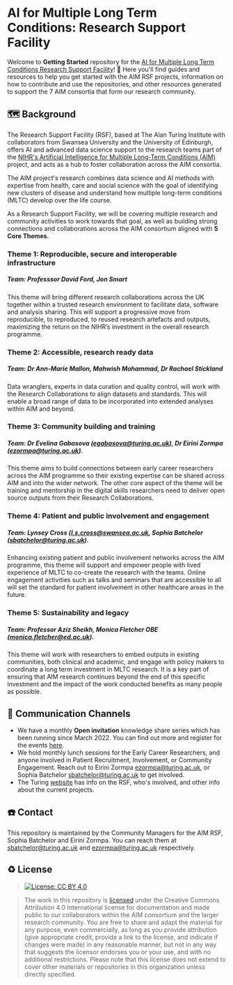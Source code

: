 # AI for Multiple Long Term Conditions: Research Support Facility

Welcome to **Getting Started** repository for the [AI for Multiple Long Term Conditions Research Support Facility](https://www.turing.ac.uk/research/research-projects/ai-multiple-long-term-conditions-research-support-facility)! 🎉 Here you'll find guides and resources to help you get started with the AIM RSF projects, information on how to contribute and use the repositories, and other resources generated to support the 7 AIM consortia that form our research community. 


## 🗺️ Background

The Research Support Facility (RSF), based at The Alan Turing Institute with collaborators from Swansea University and the University of Edinburgh, offers AI and advanced data science support to the research teams part of the [NIHR's Artificial Intelligence for Multiple Long-Term Conditions (AIM)](https://www.nihr.ac.uk/blog/artificial-intelligence-to-understand-clusters-of-multiple-long-term-conditions-an-nihr-priority/25171) project, and acts as a hub to foster collaboration across the AIM consortia. 

The AIM project's research combines data science and AI methods with expertise from health, care and social science with the goal of identifying new clusters of disease and understand how multiple long-term conditions (MLTC) develop over the life course. 

As a Research Support Facility, we will be covering multiple research and community activities to work towards that goal, as well as building strong connections and collaborations across the AIM consortium aligned with **5 Core Themes**.

### Theme 1: Reproducible, secure and interoperable infrastructure
##### Team: Professsor David Ford, Jon Smart 
This theme will bring different research collaborations across the UK together within a trusted research environment to facilitate data, software and analysis sharing. This will support a progressive move from reproducible, to reproduced, to reused research artefacts and outputs, maximizing the return on the NIHR’s investment in the overall research programme.

### Theme 2: Accessible, research ready data
##### Team: Dr Ann-Marie Mallon, Mahwish Mohammad, Dr Rachael Stickland
Data wranglers, experts in data curation and quality control, will work with the Research Collaborations to align datasets and standards. This will enable a broad range of data to be incorporated into extended analyses within AIM and beyond.

### Theme 3: Community building and training
##### Team: Dr Evelina Gabasova ([egabasova@turing.ac.uk](mailto:egabasova@turing.ac.uk)), Dr Eirini Zormpa ([ezormpa@turing.ac.uk](mailto:ezormpa@turing.ac.uk)). 
This theme aims to build connections between early career researchers across the AIM programme so their existing expertise can be shared across AIM and into the wider network. The other core aspect of the theme will be training and mentorship in the digital skills researchers need to deliver open source outputs from their Research Collaborations.

### Theme 4: Patient and public involvement and engagement
##### Team: Lynsey Cross ([l.s.cross@swansea.ac.uk](mailto:l.s.cross@swansea.ac.uk), Sophia Batchelor ([sbatchelor@turing.ac.uk](mailto:sbatchelor@turing.ac.uk)). 
Enhancing existing patient and public involvement networks across the AIM programme, this theme will support and empower people with lived experience of MLTC to co-create the research with the teams. Online engagement activities such as talks and seminars that are accessible to all will set the standard for patient involvement in other healthcare areas in the future.

### Theme 5: Sustainability and legacy
##### Team: Professor Aziz Sheikh, Monica Fletcher OBE ([monica.fletcher@ed.ac.uk](mailto:monica.fletcher@ed.ac.uk)).
This theme will work with researchers to embed outputs in existing communities, both clinical and academic, and engage with policy makers to coordinate a long term investment in MLTC research. It is a key part of ensuring that AIM research continues beyond the end of this specific investment and the impact of the work conducted benefits as many people as possible. 


## 📣 Communication Channels


* We have a monthly **Open invitation** knowledge share series which has been running since March 2022. You can find out more and register for the events [here](https://www.turing.ac.uk/events/rsf-monthly-seminars).
* We hold monthly lunch sessions for the Early Career Researchers, and anyone involved in Patient Recruitment, Involvement, or Community Engagement. Reach out to Eirini Zormpa ezormpa@turing.ac.uk, or Sophia Batchelor sbatchelor@turing.ac.uk to get involved. 
* The Turing [website](https://www.turing.ac.uk/research/research-projects/ai-multiple-long-term-conditions-research-support-facility) has info on the RSF, who's involved, and other info about the current projects.


## ☎️ Contact

This repository is maintained by the Community Managers for the AIM RSF, Sophia Batchelor and Eirini Zormpa. You can reach them at sbatchelor@turing.ac.uk and ezormpa@turing.ac.uk respectively.

## ♻️ License
> [![License: CC BY 4.0](https://img.shields.io/badge/License-CC_BY_4.0-lightgrey.svg)](https://creativecommons.org/licenses/by/4.0/)

> The work in this repository is [licensed](https://github.com/aim-rsf/Getting-Started/blob/main/LICENSE.md) under the Creative Commons Attribution 4.0 International license for documentation and made public to our collaborators within the AIM consortium and the larger research community. You are free to share and adapt the material for any purpose, even commercially, as long as you provide attribution (give appropriate credit, provide a link to the license, and indicate if changes were made) in any reasonable manner, but not in any way that suggests the licensor endorses you or your use, and with no additional restrictions. Please note that this license does not extend to cover other materials or repositories in this organization unless directly specified. 
